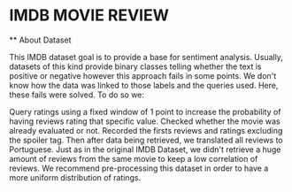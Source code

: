 # IMDB MOVIE REVIEW 

** About Dataset

This IMDB dataset goal is to provide a base for sentiment analysis. Usually, datasets of this kind provide binary classes telling whether the text is positive or negative however this approach fails in some points. We don't know how the data was linked to those labels and the queries used. Here, these fails were solved. To do so we:

Query ratings using a fixed window of 1 point to increase the probability of having reviews rating that specific value.
Checked whether the movie was already evaluated or not.
Recorded the firsts reviews and ratings excluding the spoiler tag.
Then after data being retrieved, we translated all reviews to Portuguese.
Just as in the original IMDB Dataset, we didn't retrieve a huge amount of reviews from the same movie to keep a low correlation of reviews. We recommend pre-processing this dataset in order to have a more uniform distribution of ratings.
